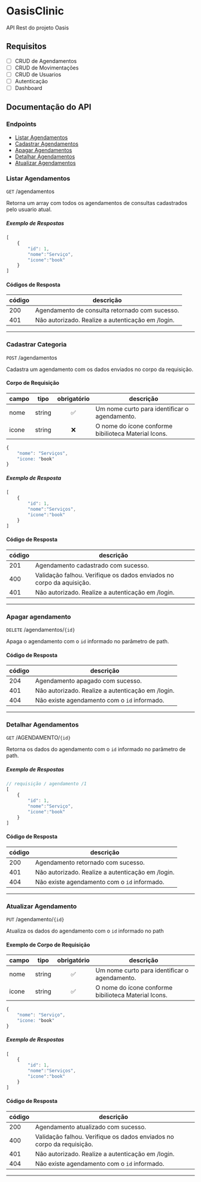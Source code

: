 # OasisClinic
API Rest do projeto Oasis  


## Requisitos

- [ ] CRUD de Agendamentos 
- [ ] CRUD de Movimentações
- [ ] CRUD de Usuarios
- [ ] Autenticação
- [ ] Dashboard

## Documentação do API

### Endpoints

- [Listar Agendamentos](#listar-agendamentos)
- [Cadastrar Agendamentos](#cadastrar-agendamentos)
- [Apagar Agendamentos](#apagar-agendamentos)
- [Detalhar Agendamentos](#detalhar-agendamentos)
- [Atualizar Agendamentos](#atualizar-agendamentos)

### Listar Agendamentos 

`GET` /agendamentos

Retorna um array com todos os agendamentos de consultas cadastrados pelo usuario atual.

##### Exemplo de Respostas

```js
[
    {
        "id": 1,
        "nome":"Serviço",
        "icone":"book"
    }
]
```

#### Códigos de Resposta

| código | descrição |
|--------|-----------|
|200| Agendamento de consulta retornado com sucesso.
|401| Não autorizado. Realize a autenticação em /login.

---

### Cadastrar Categoria

`POST` /agendamentos

Cadastra um agendamento com os dados enviados no corpo da requisição.

#### Corpo de Requisição

| campo | tipo | obrigatório | descrição
|-------|------|:-------------:|----------
| nome  | string| ✅ | Um nome curto para identificar o agendamento.
| icone | string| ❌ | O nome do ícone conforme bibilioteca Material Icons. 

```js
{
    "nome": "Serviços",
    "icone: "book"
}
```

##### Exemplo de Resposta

```js
[
    {
        "id": 1,
        "nome":"Serviços",
        "icone":"book"
    }
]
```

#### Código de Resposta

| código | descrição |
|--------|-----------|
|201| Agendamento cadastrado com sucesso.
|400| Validação falhou. Verifique os dados enviados no corpo da aquisição.
|401| Não autorizado. Realize a autenticação em /login.

---

### Apagar agendamento

`DELETE` /agendamentos/`{id}`

Apaga o agendamento com o `id` informado no parâmetro de path.

#### Código de Resposta

| código | descrição |
|--------|-----------|
|204| Agendamento apagado com sucesso.
|401| Não autorizado. Realize a autenticação em /login.
|404| Não existe agendamento com o `id` informado.

---
### Detalhar Agendamentos

`GET` /AGENDAMENTO/`{id}`

Retorna os dados do agendamento com o `id` informado no parâmetro de path.

##### Exemplo de Respostas

```js
// requisição / agendamento /1
[
    {
        "id": 1,
        "nome":"Serviço",
        "icone":"book"
    }
]
```

#### Código de Resposta

| código | descrição |
|--------|-----------|
|200| Agendamento retornado com sucesso.
|401| Não autorizado. Realize a autenticação em /login.
|404| Não existe agendamento com o `id` informado.

---

### Atualizar Agendamento

`PUT` /agendamento/`{id}`

Atualiza os dados do agendamento com o `id` informado no path

#### Exemplo de Corpo de Requisição

| campo | tipo | obrigatório | descrição
|-------|------|:-------------:|----------
| nome  | string| ✅ | Um nome curto para identificar o agendamento.
| icone | string| ✅ | O nome do ícone conforme bibilioteca Material Icons.

```js
{
    "nome": "Serviço",
    "icone: "book"
}
```

##### Exemplo de Respostas

```js
[
    {
        "id": 1,
        "nome":"Serviços",
        "icone":"book"
    }
]
```

#### Código de Resposta

| código | descrição |
|--------|-----------|
|200| Agendamento atualizado com sucesso.
|400| Validação falhou. Verifique os dados enviados no corpo da requisição.
|401| Não autorizado. Realize a autenticação em /login.
|404| Não existe agendamento com o `id` informado.

---
